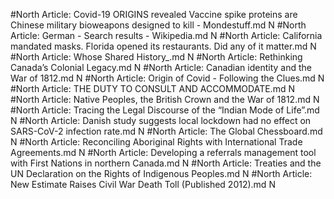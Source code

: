 #North
Article: Covid-19 ORIGINS revealed Vaccine spike proteins are Chinese military bioweapons designed to kill - Mondestuff.md N
#North
Article: German - Search results - Wikipedia.md N
#North
Article: California mandated masks. Florida opened its restaurants. Did any of it matter.md N
#North
Article: Whose Shared History_.md N
#North
Article: Rethinking Canada’s Colonial Legacy.md N
#North
Article: Canadian identity and the War of 1812.md N
#North
Article: Origin of Covid - Following the Clues.md N
#North
Article: THE DUTY TO CONSULT AND ACCOMMODATE.md N
#North
Article: Native Peoples, the British Crown and the War of 1812.md N
#North
Article: Tracing the Legal Discourse of the “Indian Mode of Life”.md N
#North
Article: Danish study suggests local lockdown had no effect on SARS-CoV-2 infection rate.md N
#North
Article: The Global Chessboard.md N
#North
Article: Reconciling Aboriginal Rights with International Trade Agreements.md N
#North
Article: Developing a referrals management tool with First Nations in northern Canada.md N
#North
Article: Treaties and the UN Declaration on the Rights of Indigenous Peoples.md N
#North
Article: New Estimate Raises Civil War Death Toll (Published 2012).md N
